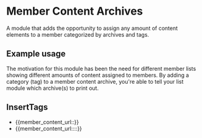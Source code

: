 # Member Content Archives

A module that adds the opportunity to assign any amount of content elements to a member categorized by archives and tags.

## Example usage
The motivation for this module has been the need for different member lists showing different amounts of content assigned
to members. By adding a category (tag) to a member content archive, you're able to tell your list module which archive(s) to
print out.

## InsertTags

- {{member_content_url::<member content archive id>}}
- {{member_content_url::<member id>::<tag id>}}